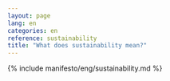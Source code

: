 ```yaml
---
layout: page
lang: en
categories: en
reference: sustainability
title: "What does sustainability mean?"
---
```


{% include manifesto/eng/sustainability.md %}